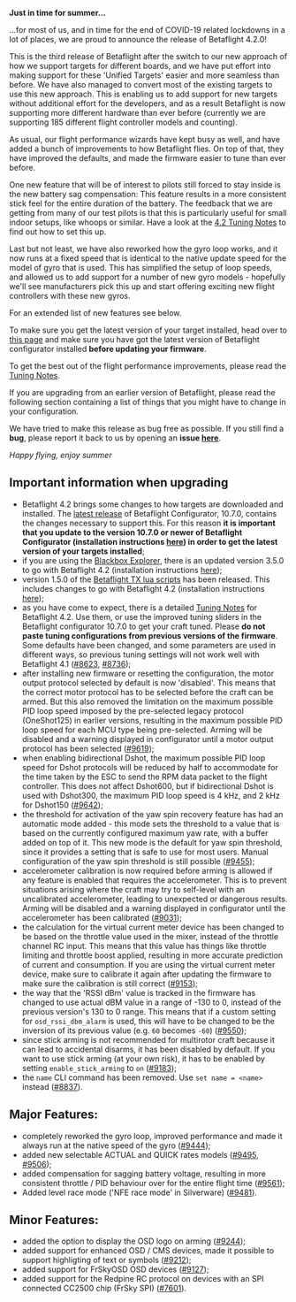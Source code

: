 **Just in time for summer...**

...for most of us, and in time for the end of COVID-19 related lockdowns in a lot of places, we are proud to announce the release of Betaflight 4.2.0!

This is the third release of Betaflight after the switch to our new approach of how we support targets for different boards, and we have put effort into making support for these 'Unified Targets' easier and more seamless than before. We have also managed to convert most of the existing targets to use this new approach. This is enabling us to add support for new targets without additional effort for the developers, and as a result Betaflight is now supporting more different hardware than ever before (currently we are supporting 185 different flight controller models and counting).

As usual, our flight performance wizards have kept busy as well, and have added a bunch of improvements to how Betaflight flies. On top of that, they have improved the defaults, and made the firmware easier to tune than ever before.

One new feature that will be of interest to pilots still forced to stay inside is the new battery sag compensation: This feature results in a more consistent stick feel for the entire duration of the battery. The feedback that we are getting from many of our test pilots is that this is particularly useful for small indoor setups, like whoops or similar. Have a look at the [4.2 Tuning Notes](https://github.com/betaflight/betaflight/wiki/4.2-Tuning-Notes) to find out how to set this up.

Last but not least, we have also reworked how the gyro loop works, and it now runs at a fixed speed that is identical to the native update speed for the model of gyro that is used. This has simplified the setup of loop speeds, and allowed us to add support for a number of new gyro models - hopefully we'll see manufacturers pick this up and start offering exciting new flight controllers with these new gyros. 

For an extended list of new features see below.


To make sure you get the latest version of your target installed, head over to [this page](https://github.com/betaflight/betaflight-configurator/releases) and make sure you have got the latest version of Betaflight configurator installed **before updating your firmware**.

To get the best out of the flight performance improvements, please read the [Tuning Notes](https://github.com/betaflight/betaflight/wiki/4.2-Tuning-Notes).

If you are upgrading from an earlier version of Betaflight, please read the following section containing a list of things that you might have to change in your configuration.


We have tried to make this release as bug free as possible. If you still find a **bug**, please report it back to us by opening an **issue [here](https://github.com/betaflight/betaflight/issues)**.

_Happy flying, enjoy summer_


## Important information when upgrading

- Betaflight 4.2 brings some changes to how targets are downloaded and installed. The [latest release](https://github.com/betaflight/betaflight-configurator/releases) of Betaflight Configurator, 10.7.0, contains the changes necessary to support this. For this reason **it is important that you update to the version 10.7.0 or newer of Betaflight Configurator (installation instructions [here](https://github.com/betaflight/betaflight-configurator#installation)) in order to get the latest version of your targets installed**;
- if you are using the [Blackbox Explorer](https://github.com/betaflight/blackbox-log-viewer/releases), there is an updated version 3.5.0 to go with Betaflight 4.2 (installation instructions [here](https://github.com/betaflight/blackbox-log-viewer#installation));
- version 1.5.0 of the [Betaflight TX lua scripts](https://github.com/betaflight/betaflight-tx-lua-scripts/releases) has been released. This includes changes to go with Betaflight 4.2 (installation instructions [here](https://github.com/betaflight/betaflight-tx-lua-scripts#installing));
- as you have come to expect, there is a detailed [Tuning Notes](https://github.com/betaflight/betaflight/wiki/4.2-Tuning-Notes) for Betaflight 4.2. Use them, or use the improved tuning sliders in the Betaflight configurator 10.7.0 to get your craft tuned. Please **do not paste tuning configurations from previous versions of the firmware**. Some defaults have been changed, and some parameters are used in different ways, so previous tuning settings will not work well with Betaflight 4.1 ([#8623](https://github.com/betaflight/betaflight/pull/8623), [#8736](https://github.com/betaflight/betaflight/pull/8736));
- after installing new firmware or resetting the configuration, the motor output protocol selected by default is now 'disabled'. This means that the correct motor protocol has to be selected before the craft can be armed. But this also removed the limitation on the maximum possible PID loop speed imposed by the pre-selected legacy protocol (OneShot125) in earlier versions, resulting in the maximum possible PID loop speed for each MCU type being pre-selected. Arming will be disabled and a warning displayed in configurator until a motor output protocol has been selected ([#9619](https://github.com/betaflight/betaflight/pull/9619));
- when enabling bidirectional Dshot, the maximum possible PID loop speed for Dshot protocols will be reduced by half to accommodate for the time taken by the ESC to send the RPM data packet to the flight controller. This does not affect Dshot600, but if bidirectional Dshot is used with Dshot300, the maximum PID loop speed is 4 kHz, and 2 kHz for Dshot150 ([#9642](https://github.com/betaflight/betaflight/pull/9642));
- the threshold for activation of the yaw spin recovery feature has had an automatic mode added - this mode sets the threshold to a value that is based on the currently configured maximum yaw rate, with a buffer added on top of it. This new mode is the default for yaw spin threshold, since it provides a setting that is safe to use for most users. Manual configuration of the yaw spin threshold is still possible ([#9455](https://github.com/betaflight/betaflight/pull/9455));
- accelerometer calibration is now required before arming is allowed if any feature is enabled that requires the accelerometer. This is to prevent situations arising where the craft may try to self-level with an uncalibrated accelerometer, leading to unexpected or dangerous results. Arming will be disabled and a warning displayed in configurator until the accelerometer has been calibrated ([#9031](https://github.com/betaflight/betaflight/pull/9031));
- the calculation for the virtual current meter device has been changed to be based on the throttle value used in the mixer, instead of the throttle channel RC input. This means that this value has things like throttle limiting and throttle boost applied, resulting in more accurate prediction of current and consumption. If you are using the virtual current meter device, make sure to calibrate it again after updating the firmware to make sure the calibration is still correct ([#9153](https://github.com/betaflight/betaflight/pull/9153));
- the way that the 'RSSI dBm' value is tracked in the firmware has changed to use actual dBM value in a range of -130 to 0, instead of the previous version's 130 to 0 range. This means that if a custom setting for `osd_rssi_dbm_alarm` is used, this will have to be changed to be the inversion of its previous value (e.g. `60` becomes `-60`) ([#9550](https://github.com/betaflight/betaflight/pull/9550));
- since stick arming is not recommended for multirotor craft because it can lead to accidental disarms, it has been disabled by default. If you want to use stick arming (at your own risk), it has to be enabled by setting `enable_stick_arming` to `on` ([#9183](https://github.com/betaflight/betaflight/pull/9183));
- the `name` CLI command has been removed. Use `set name = <name>` instead ([#8837](https://github.com/betaflight/betaflight/pull/8837)).


## Major Features:

- completely reworked the gyro loop, improved performance and made it always run at the native speed of the gyro ([#9444](https://github.com/betaflight/betaflight/pull/9444));
- added new selectable ACTUAL and QUICK rates models ([#9495](https://github.com/betaflight/betaflight/pull/9495), [#9506](https://github.com/betaflight/betaflight/pull/9506));
- added compensation for sagging battery voltage, resulting in more consistent throttle / PID behaviour over for the entire flight time ([#9561](https://github.com/betaflight/betaflight/pull/9561));
- Added level race mode ('NFE race mode' in Silverware) ([#9481](https://github.com/betaflight/betaflight/pull/9481)).


## Minor Features:

- added the option to display the OSD logo on arming ([#9244](https://github.com/betaflight/betaflight/pull/9244));
- added support for enhanced OSD / CMS devices, made it possible to support highligting of text or symbols ([#9212](https://github.com/betaflight/betaflight/pull/9212));
- added support for FrSkyOSD OSD devices ([#9127](https://github.com/betaflight/betaflight/pull/9127));
- added support for the Redpine RC protocol on devices with an SPI connected CC2500 chip (FrSky SPI) ([#7601](https://github.com/betaflight/betaflight/pull/7601)).
